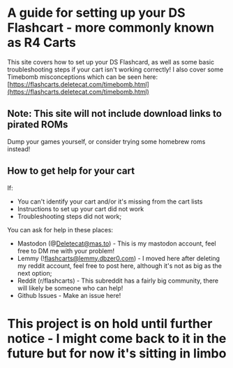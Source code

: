 # A guide for setting up your DS Flashcart - more commonly known as R4 Carts

This site covers how to set up your DS Flashcard, as well as some basic troubleshooting steps if your cart isn't working correctly!
I also cover some Timebomb misconceptions which can be seen here: [https://flashcarts.deletecat.com/timebomb.html](https://flashcarts.deletecat.com/timebomb.html)

## Note: This site will not include download links to pirated ROMs

Dump your games yourself, or consider trying some homebrew roms instead!

## How to get help for your cart

If:

* You can't identify your cart and/or it's missing from the cart lists
* Instructions to set up your cart did not work
* Troubleshooting steps did not work;

You can ask for help in these places:

* Mastodon (@Deletecat@mas.to) - This is my mastodon account, feel free to DM me with your problem!
* Lemmy (!flashcarts@lemmy.dbzer0.com) - I moved here after deleting my reddit account, feel free to post here, although it's not as big as the next option;
* Reddit (r/flashcarts) - This subreddit has a fairly big community, there will likely be someone who can help!
* Github Issues - Make an issue here!

# This project is on hold until further notice - I might come back to it in the future but for now it's sitting in limbo
